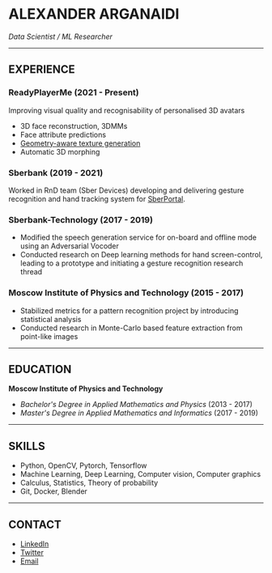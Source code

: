 # ALEXANDER ARGANAIDI
*Data Scientist / ML Researcher*

---

## EXPERIENCE

### ReadyPlayerMe (2021 - Present)
Improving visual quality and recognisability of personalised 3D avatars
- 3D face reconstruction, 3DMMs
- Face attribute predictions
- [Geometry-aware texture generation](https://dl.acm.org/doi/10.1145/3610542.3626152)
- Automatic 3D morphing

### Sberbank (2019 - 2021)
Worked in RnD team (Sber Devices) developing and delivering gesture recognition and hand tracking system for [SberPortal](https://babich.biz/sber-devices/).

### Sberbank-Technology (2017 - 2019)
- Modified the speech generation service for on-board and offline mode using an Adversarial Vocoder
- Conducted research on Deep learning methods for hand screen-control, leading to a prototype and initiating a gesture recognition research thread

### Moscow Institute of Physics and Technology (2015 - 2017)
- Stabilized metrics for a pattern recognition project by introducing statistical analysis
- Conducted research in Monte-Carlo based feature extraction from point-like images

---

## EDUCATION
**Moscow Institute of Physics and Technology**
- *Bachelor's Degree in Applied Mathematics and Physics* (2013 - 2017)
- *Master's Degree in Applied Mathematics and Informatics* (2017 - 2019)

---

## SKILLS
- Python, OpenCV, Pytorch, Tensorflow
- Machine Learning, Deep Learning, Computer vision, Computer graphics
- Calculus, Statistics, Theory of probability
- Git, Docker, Blender

---

## CONTACT
- [LinkedIn](https://www.linkedin.com/in/alexander-arganaidi/)
- [Twitter](https://twitter.com/arganbanan)
- [Email](mailto:einstalek@gmail.com)
